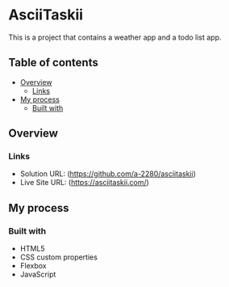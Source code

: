 # AsciiTaskii

This is a project that contains a weather app and a todo list app.

## Table of contents

- [Overview](#overview)
  - [Links](#links)
- [My process](#my-process)
  - [Built with](#built-with)

## Overview

### Links

- Solution URL: (https://github.com/a-2280/asciitaskii)
- Live Site URL: (https://asciitaskii.com/)

## My process

### Built with

- HTML5
- CSS custom properties
- Flexbox
- JavaScript

